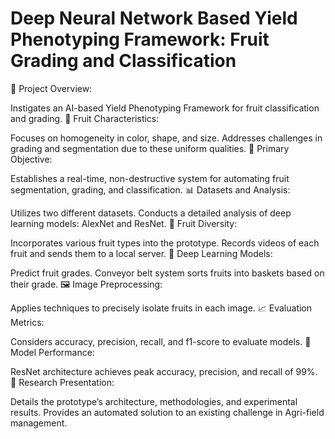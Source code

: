 # Deep Neural Network Based Yield Phenotyping Framework: Fruit Grading and Classification
 🌟 Project Overview:

Instigates an AI-based Yield Phenotyping Framework for fruit classification and grading.
🍎 Fruit Characteristics:

Focuses on homogeneity in color, shape, and size.
Addresses challenges in grading and segmentation due to these uniform qualities.
🎯 Primary Objective:

Establishes a real-time, non-destructive system for automating fruit segmentation, grading, and classification.
📊 Datasets and Analysis:

Utilizes two different datasets.
Conducts a detailed analysis of deep learning models: AlexNet and ResNet.
🍇 Fruit Diversity:

Incorporates various fruit types into the prototype.
Records videos of each fruit and sends them to a local server.
🤖 Deep Learning Models:

Predict fruit grades.
Conveyor belt system sorts fruits into baskets based on their grade.
🖼️ Image Preprocessing:

Applies techniques to precisely isolate fruits in each image.
📈 Evaluation Metrics:

Considers accuracy, precision, recall, and f1-score to evaluate models.
🚀 Model Performance:

ResNet architecture achieves peak accuracy, precision, and recall of 99%.
📑 Research Presentation:

Details the prototype’s architecture, methodologies, and experimental results.
Provides an automated solution to an existing challenge in Agri-field management.
